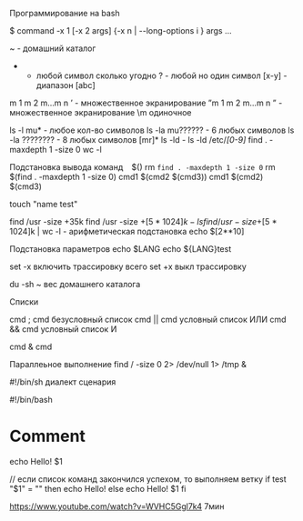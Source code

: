 Программирование на bash

$ command -x 1 [-x 2 args] {-x n | --long-options i } args ...

~ - домашний каталог
* - любой символ сколько угодно
? - любой но один символ
[x-y] - диапазон
[abc]

m 1 m 2 m...m n ’ - множественное экранирование
”m 1 m 2 m...m n ” - множественное экранирование
\m одиночное

ls -l mu* - любое кол-во символов
ls -la mu?????? - 6 любых символов
ls -la ???????? - 8 любых символов
[mr]*
ls -ld *-*
ls -ld /etc/*[0-9]*
find . -maxdepth 1 -size 0
wc -l

Подстановка вывода команд ` `  $()
rm `find . -maxdepth 1 -size 0`
rm $(find . -maxdepth 1 -size 0) 
cmd1 $(cmd2 $(cmd3))
cmd1 $(cmd2) $(cmd3)

touch "name test"

find /usr -size +35k
find /usr -size +$[5 * 1024]k -ls
find /usr -size +$[5 * 1024]k | wc -l - арифметическая подстановка
echo $[2**10]

Подстановка параметров 
echo $LANG 
echo ${LANG}test 

set -x включить трассировку всего 
set +x выкл трассировку

du -sh ~ вес домашнего каталога

Списки

cmd ; cmd  безусловный список
cmd || cmd условный список ИЛИ
cmd && cmd  условный список И

cmd & cmd

Параллеьное выполнение
find / -size 0 2> /dev/null 1> /tmp &

#!/bin/sh диалект сценария

#!/bin/bash

# Comment

echo Hello! $1

// если список команд закончился успехом, то выполняем ветку
if test "$1" = "" 
then
    echo Hello!
else
    echo Hello! $1
fi


https://www.youtube.com/watch?v=WVHC5Ggl7k4 7мин